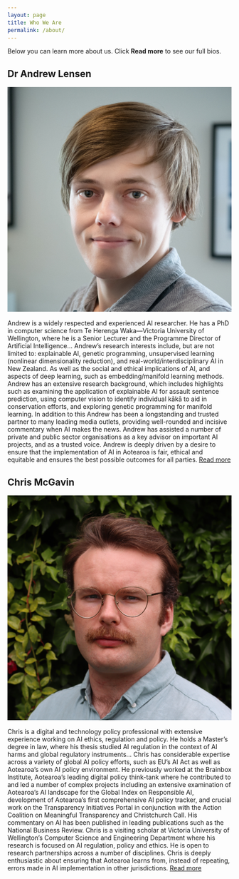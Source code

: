 ```yaml
---
layout: page
title: Who We Are
permalink: /about/
---
```


Below you can learn more about us. Click **Read more** to see our full bios.

## Dr Andrew Lensen

<div class="person-grid">
  <div class="person-photo-container">
  <img src="/images/AndrewLensen.jpg" alt="Dr Andrew Lensen" class="person-photo" />
  </div>
   <div class="person-info">
    <p class="bio">
      Andrew is a widely respected and experienced AI researcher. He has a PhD in computer science from Te Herenga Waka—Victoria University of Wellington, where he is a Senior Lecturer and the Programme Director of Artificial Intelligence.<span class="dots">..</span>
      <span class="more hidden">
        Andrew’s research interests include, but are not limited to: explainable AI, genetic programming, unsupervised learning (nonlinear dimensionality reduction), and real-world/interdisciplinary AI in New Zealand. As well as the social and ethical implications of AI, and aspects of deep learning, such as embedding/manifold learning methods. Andrew has an extensive research background, which includes highlights such as examining the application of explainable AI for assault sentence prediction, using computer vision to identify individual kākā to aid in conservation efforts, and exploring genetic programming for manifold learning. In addition to this Andrew has been a longstanding and trusted partner to many leading media outlets, providing well-rounded and incisive commentary when AI makes the news. Andrew has assisted a number of private and public sector organisations as a key advisor on important AI projects, and as a trusted voice. Andrew is deeply driven by a desire to ensure that the implementation of AI in Aotearoa is fair, ethical and equitable and ensures the best possible outcomes for all parties. 
      </span>
      <a href="#" class="toggle-bio">Read more</a>
    </p>
  </div>
</div>

## Chris McGavin

<div class="person-grid">
  <div class="person-photo-container">
  <img src="/images/ChrisMcGavin.jpg" alt="Chris McGavin" class="person-photo" />
  </div>
   <div class="person-info">
    <p class="bio">
      Chris is a digital and technology policy professional with extensive experience working on AI ethics, regulation and policy. He holds a Master’s degree in law, where his thesis studied AI regulation in the context of AI harms and global regulatory instruments.<span class="dots">..</span>
      <span class="more hidden">
         Chris has considerable expertise across a variety of global AI policy efforts, such as EU’s AI Act as well as Aotearoa’s own AI policy environment. He previously worked at the Brainbox Institute, Aotearoa’s leading digital policy think-tank where he contributed to and led a number of complex projects including an extensive examination of Aotearoa’s AI landscape for the Global Index on Responsible AI, development of Aotearoa’s first comprehensive AI policy tracker, and crucial work on the Transparency Initiatives Portal in conjunction with the Action Coalition on Meaningful Transparency and Christchurch Call. His commentary on AI has been published in leading publications such as the National Business Review. Chris is a visiting scholar at Victoria University of Wellington’s Computer Science and Engineering Department where his research is focused on AI regulation, policy and ethics. He is open to research partnerships across a number of disciplines. Chris is deeply enthusiastic about ensuring that Aotearoa learns from, instead of repeating, errors made in AI implementation in other jurisdictions. 
      </span>
      <a href="#" class="toggle-bio">Read more</a>
    </p>
  </div>
</div>